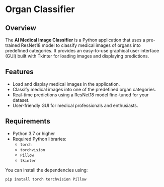 # Organ Classifier

## Overview
The **AI Medical Image Classifier** is a Python application that uses a pre-trained ResNet18 model to classify medical images of organs into predefined categories. It provides an easy-to-use graphical user interface (GUI) built with Tkinter for loading images and displaying predictions.

## Features
- Load and display medical images in the application.
- Classify medical images into one of the predefined organ categories.
- Real-time predictions using a ResNet18 model fine-tuned for your dataset.
- User-friendly GUI for medical professionals and enthusiasts.

## Requirements
- Python 3.7 or higher
- Required Python libraries:
  - `torch`
  - `torchvision`
  - `Pillow`
  - `tkinter`

You can install the dependencies using:
```bash
pip install torch torchvision Pillow
